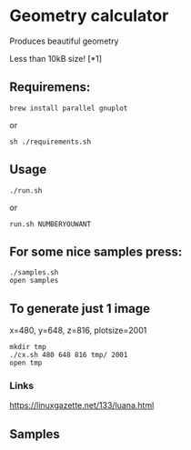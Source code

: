 # Geometry calculator

Produces beautiful geometry

Less than 10kB size! [*1]

## Requiremens:
```
brew install parallel gnuplot
```
or

```
sh ./requirements.sh
```

## Usage

```
./run.sh
```

or 

```
run.sh NUMBERYOUWANT
```

## For some nice samples press:

```
./samples.sh
open samples
```

## To generate just 1 image

x=480, y=648, z=816, plotsize=2001

```
mkdir tmp
./cx.sh 480 648 816 tmp/ 2001
open tmp
```

### Links

https://linuxgazette.net/133/luana.html

## Samples

